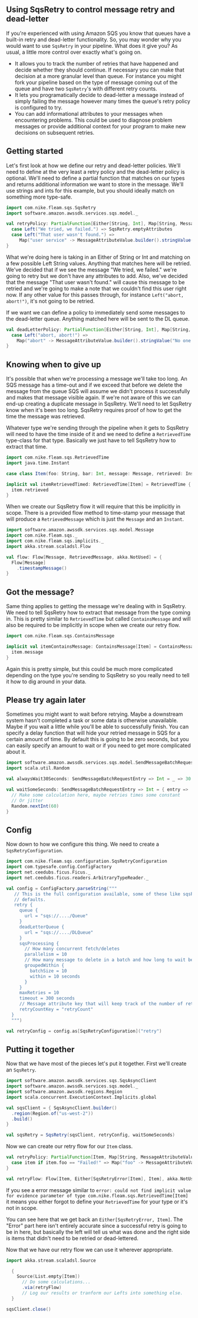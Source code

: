 ## Using SqsRetry to control message retry and dead-letter

If you're experienced with using Amazon SQS you know that queues have a built-in retry and dead-letter functionality.
So, you may wonder why you would want to use `SqsRetry` in your pipeline. What does it give you? As usual, a little more
control over exactly what's going on.

* It allows you to track the number of retries that have happened and decide whether they should continue. If necessary
  you can make that decision at a more granular level than queue. For instance you might fork your pipeline based on the
  type of message coming out of the queue and have two `SqsRetry`'s with different retry counts.
* It lets you programatically decide to dead-letter a message instead of simply failing the message however many times
  the queue's retry policy is configured to try.
* You can add informational attributes to your messages when encountering problems. This could be used to diagnose
  problem messages or provide additional context for your program to make new decisions on subsequent retries.


## Getting started

Let's first look at how we define our retry and dead-letter policies. We'll need to define at the very least a retry
policy and the dead-letter policy is optional. We'll need to define a partial function that matches on our types and
returns additional information we want to store in the message. We'll use strings and ints for this example, but you
should ideally match on something more type-safe.

```scala mdoc:silent
import com.nike.fleam.sqs.SqsRetry
import software.amazon.awssdk.services.sqs.model._

val retryPolicy: PartialFunction[Either[String, Int], Map[String, MessageAttributeValue]] = {
  case Left("We tried, we failed.") => SqsRetry.emptyAttributes
  case Left("That user wasn't found.") =>
     Map("user service" -> MessageAttributeValue.builder().stringValue("We couldn't find that user on this go.").build())
}
```

What we're doing here is taking in an Either of String or Int and matching on a few possible Left String values.
Anything that matches here will be retried. We've decided that if we see the message "We tried, we failed." we're going
to retry but we don't have any attributes to add. Also, we've decided that the message "That user wasn't found." will
cause this message to be retried and we're going to make a note that we couldn't find this user right now. If any other
value for this passes through, for instance `Left("abort, abort!")`, it's not going to be retried.

If we want we can define a policy to immediately send some messages to the dead-letter queue. Anything matched here will
be sent to the DL queue.

```scala mdoc:silent
val deadLetterPolicy: PartialFunction[Either[String, Int], Map[String, MessageAttributeValue]] = {
  case Left("abort, abort!") =>
    Map("abort" -> MessageAttributeValue.builder().stringValue("No one can save us now!").build())
}
```

## Knowing when to give up
It's possible that when we're processing a message we'll take too long. An SQS message has a time-out and if we exceed
that before we delete the message from the queue SQS will assume we didn't process it successfully and makes that
message visible again. If we're not aware of this we can end-up creating a duplicate message in SqsRetry. We'll need to
let SqsRetry know when it's been too long. SqsRetry requires proof of how to get the time the message was retrieved.

Whatever type we're sending through the pipeline when it gets to SqsRetry will need to have the time inside of it and we
need to define a `RetrievedTime` type-class for that type. Basically we just have to tell SqsRetry how to extract that
time.

```scala mdoc:silent
import com.nike.fleam.sqs.RetrievedTime
import java.time.Instant

case class Item(foo: String, bar: Int, message: Message, retrieved: Instant)

implicit val itemRetrievedTimed: RetrievedTime[Item] = RetrievedTime { item =>
  item.retrieved
}
```

When we create our SqsRetry flow it will require that this be implicitly in scope. There is a provided flow method to
time-stamp your message that will produce a `RetrievedMessage` which is just the `Message` and an `Instant`.

```scala mdoc:silent
import software.amazon.awssdk.services.sqs.model.Message
import com.nike.fleam.sqs._
import com.nike.fleam.sqs.implicits._
import akka.stream.scaladsl.Flow

val flow: Flow[Message, RetrievedMessage, akka.NotUsed] = {
  Flow[Message]
    .timestampMessage()
}
```

## Got the message?
Same thing applies to getting the message we're dealing with in SqsRetry. We need to tell SqsRetry how to extract that
message from the type coming in. This is pretty similar to `RetrievedTime` but called `ContainsMessage` and will also be
required to be implicitly in scope when we create our retry flow.

```scala mdoc:silent
import com.nike.fleam.sqs.ContainsMessage

implicit val itemContainsMessage: ContainsMessage[Item] = ContainsMessage { item =>
  item.message
}
```

Again this is pretty simple, but this could be much more complicated depending on the type you're sending to SqsRetry so
you really need to tell it how to dig around in your data.

## Please try again later
Sometimes you might want to wait before retrying. Maybe a downstream system hasn't completed a task or some data is
otherwise unavailable. Maybe if you wait a little while you'll be able to successfully finish. You can specify a delay
function that will hide your retried message in SQS for a certain amount of time. By default this is going to be zero
seconds, but you can easily specify an amount to wait or if you need to get more complicated about it.

```scala mdoc:silent
import software.amazon.awssdk.services.sqs.model.SendMessageBatchRequestEntry
import scala.util.Random

val alwaysWait30Seconds: SendMessageBatchRequestEntry => Int = _ => 30

val waitSomeSeconds: SendMessageBatchRequestEntry => Int = { entry =>
  // Make some calculation here, maybe retries times some constant
  // Or jitter
  Random.nextInt(60)
}
```

## Config
Now down to how we configure this thing. We need to create a `SqsRetryConfiguration`.

```scala mdoc:silent
import com.nike.fleam.sqs.configuration.SqsRetryConfiguration
import com.typesafe.config.ConfigFactory
import net.ceedubs.ficus.Ficus._
import net.ceedubs.ficus.readers.ArbitraryTypeReader._

val config = ConfigFactory.parseString("""
   // This is the full configuration available, some of these like sqsProcessing, maxRetries, and retryCountKey have
   // defaults.
   retry {
     queue {
       url = "sqs://..../Queue"
     }
     deadLetterQueue {
       url = "sqs://..../DLQueue"
     }
     sqsProcessing {
       // How many concurrent fetch/deletes
       parallelism = 10
       // How many message to delete in a batch and how long to wait before just sending a partial batch
       groupedWithin {
         batchSize = 10
         within = 10 seconds
       }
     }
     maxRetries = 10
     timeout = 300 seconds
     // Message attribute key that will keep track of the number of retries
     retryCountKey = "retryCount"
  }
  """)

val retryConfig = config.as[SqsRetryConfiguration]("retry")
```

## Putting it together
Now that we have most of the pieces let's put it together. First we'll create an `SqsRetry`.

```scala mdoc:silent
import software.amazon.awssdk.services.sqs.SqsAsyncClient
import software.amazon.awssdk.services.sqs.model._
import software.amazon.awssdk.regions.Region
import scala.concurrent.ExecutionContext.Implicits.global

val sqsClient = { SqsAsyncClient.builder()
  .region(Region.of("us-west-2"))
  .build()
}

val sqsRetry = SqsRetry(sqsClient, retryConfig, waitSomeSeconds)
```

Now we can create our retry flow for our `Item` class.

```scala mdoc:silent:nest
val retryPolicy: PartialFunction[Item, Map[String, MessageAttributeValue]] = {
  case item if item.foo == "Failed!" => Map("foo" -> MessageAttributeValue.builder().stringValue("Failed to foo!").build())
}

val retryFlow: Flow[Item, Either[SqsRetryError[Item], Item], akka.NotUsed] = sqsRetry.flow(retryPolicy)
```

If you see a error message similar to `error: could not find implicit value for evidence parameter of type
com.nike.fleam.sqs.RetrievedTime[Item]` it means you either forgot to define your `RetrievedTime` for your type or it's
not in scope.

You can see here that we get back an `Either[SqsRetryError, Item]`. The "Error" part here isn't entirely accurate since
a successful retry is going to be in here, but basically the left will tell us what was done and the right side is items
that didn't need to be retried or dead-lettered.

Now that we have our retry flow we can use it wherever appropriate.

```scala mdoc:silent
import akka.stream.scaladsl.Source

  {
    Source(List.empty[Item])
      // Do some calculations...
      .via(retryFlow)
      // Log our results or tranform our Lefts into something else.
  }
```

```scala mdoc:invisible
sqsClient.close()
```
